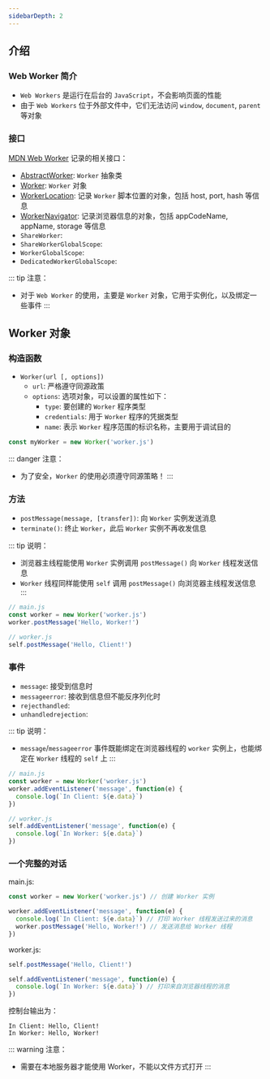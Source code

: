 ```yaml
---
sidebarDepth: 2
---
```


## 介绍

### Web Worker 简介

+ `Web Workers` 是运行在后台的 `JavaScript`，不会影响页面的性能
+ 由于 `Web Workers` 位于外部文件中，它们无法访问 `window`, `document`, `parent` 等对象

### 接口

[MDN Web Worker](https://developer.mozilla.org/en-US/docs/Web/API/Web_Workers_API) 记录的相关接口：

+ [AbstractWorker](https://developer.mozilla.org/en-US/docs/Web/API/AbstractWorker): `Worker` 抽象类
+ [Worker](https://developer.mozilla.org/en-US/docs/Web/API/Worker): `Worker` 对象
+ [WorkerLocation](https://developer.mozilla.org/en-US/docs/Web/API/WorkerLocation): 记录 `Worker` 脚本位置的对象，包括 host, port, hash 等信息
+ [WorkerNavigator](https://developer.mozilla.org/en-US/docs/Web/API/WorkerNavigator): 记录浏览器信息的对象，包括 appCodeName, appName, storage 等信息
+ `ShareWorker`: 
+ `ShareWorkerGlobalScope`: 
+ `WorkerGlobalScope`: 
+ `DedicatedWorkerGlobalScope`: 

::: tip 注意：
+ 对于 `Web Worker` 的使用，主要是 `Worker` 对象，它用于实例化，以及绑定一些事件
:::



## Worker 对象

### 构造函数

+ `Worker(url [, options])`
  + `url`: 严格遵守同源政策
  + `options`: 选项对象，可以设置的属性如下：
    + `type`: 要创建的 `Worker` 程序类型
    + `credentials`: 用于 `Worker` 程序的凭据类型
    + `name`: 表示 `Worker` 程序范围的标识名称，主要用于调试目的

```js
const myWorker = new Worker('worker.js')
```

::: danger 注意：
+ 为了安全，`Worker` 的使用必须遵守同源策略！
:::

### 方法

+ `postMessage(message, [transfer])`: 向 `Worker` 实例发送消息
+ `terminate()`: 终止 `Worker`，此后 `Worker` 实例不再收发信息

::: tip 说明：
+ 浏览器主线程能使用 `Worker` 实例调用 `postMessage()` 向 `Worker` 线程发送信息
+ `Worker` 线程同样能使用 `self` 调用 `postMessage()` 向浏览器主线程发送信息
:::

```js
// main.js
const worker = new Worker('worker.js')
worker.postMessage('Hello, Worker!')

// worker.js
self.postMessage('Hello, Client!')
```

### 事件

+ `message`: 接受到信息时
+ `messageerror`: 接收到信息但不能反序列化时
+ `rejecthandled`: 
+ `unhandledrejection`: 

::: tip 说明：
+ `message`/`messageerror` 事件既能绑定在浏览器线程的 `worker` 实例上，也能绑定在 `Worker` 线程的 `self` 上
:::

```js
// main.js
const worker = new Worker('worker.js')
worker.addEventListener('message', function(e) {
  console.log(`In Client: ${e.data}`)
})

// worker.js
self.addEventListener('message', function(e) {
  console.log(`In Worker: ${e.data}`)
})
```

### 一个完整的对话

main.js:

```js
const worker = new Worker('worker.js') // 创建 Worker 实例

worker.addEventListener('message', function(e) {
  console.log(`In Client: ${e.data}`) // 打印 Worker 线程发送过来的消息
  worker.postMessage('Hello, Worker!') // 发送消息给 Worker 线程
})
```

worker.js:

```js
self.postMessage('Hello, Client!')

self.addEventListener('message', function(e) {
  console.log(`In Worker: ${e.data}`) // 打印来自浏览器线程的消息
})
```

控制台输出为：

```
In Client: Hello, Client!
In Worker: Hello, Worker!
```

::: warning 注意：
+ 需要在本地服务器才能使用 Worker，不能以文件方式打开
:::